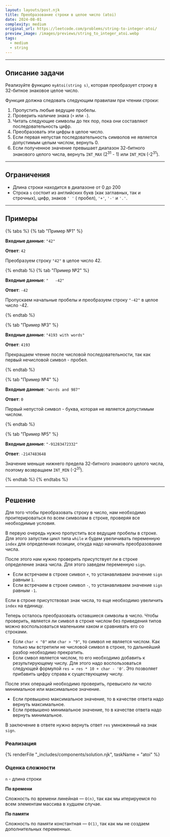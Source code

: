 ```yaml
---
layout: layouts/post.njk
title: Преобразование строки в целое число (atoi)
date: 2024-08-01
complexity: medium
original_url: https://leetcode.com/problems/string-to-integer-atoi/
preview_image: /images/previews/string_to_integer_atoi.webp
tags:
  - medium
  - string
---
```


---

## Описание задачи

Реализуйте функцию `myAtoi(string s)`, которая преобразует строку в 32-битное знаковое целое число.

Функция должна следовать следующим правилам при чтении строки:

1. Пропустить любые ведущие пробелы.
2. Проверить наличие знака (`+` или `-`).
3. Читать следующие символы до тех пор, пока они составляют последовательность цифр.
4. Преобразовать эти цифры в целое число.
5. Если первая непустая последовательность символов не является допустимым целым числом, вернуть 0.
6. Если полученное значение превышает диапазон 32-битного знакового целого числа, вернуть `INT_MAX` (2<sup>31</sup> - 1)
   или `INT_MIN` (-2<sup>31</sup>).

---

## Ограничения

- Длина строки находится в диапазоне от 0 до 200
- Строка `s` состоит из английских букв (как заглавных, так и строчных), цифр, знаков <code>'&nbsp;'</code> (
  пробел), `'+'`, `'-'` и `'.'`.

---

## Примеры

{% tabs %}
{% tab "Пример №1" %}

**Входные данные**: `"42"`

**Ответ**: `42`

Преобразуем строку `"42"` в целое число 42.

{% endtab %}
{% tab "Пример №2" %}

**Входные данные**: `"   -42"`

**Ответ**: `-42`

Пропускаем начальные пробелы и преобразуем строку `"-42"` в целое число -42.

{% endtab %}

{% tab "Пример №3" %}

**Входные данные**: `"4193 with words"`

**Ответ**: `4193`

Прекращаем чтение после числовой последовательности, так как первый нечисловой символ - пробел.

{% endtab %}

{% tab "Пример №4" %}

**Входные данные**: `"words and 987"`

**Ответ**: `0`

Первый непустой символ - буква, которая не является допустимым числом.

{% endtab %}

{% tab "Пример №5" %}

**Входные данные**: `"-91283472332"`

**Ответ**: `-2147483648`

Значение меньше нижнего предела 32-битного знакового целого числа, поэтому возвращаем `INT_MIN` (-2<sup>31</sup>).

{% endtab %}
{% endtabs %}

---

## Решение

Для того чтобы преобразовать строку в число, нам необходимо проитерироваться по всем символам в строке, проверяя все
необходимые условия.

В первую очередь нужно пропустить все ведущие пробелы в строке.
Для этого запустим цикл типа `while` и будем увеличивать переменную `index` для определения позиции, откуда надо
начинать преобразование числа.

После этого нам нужно проверить присутствует ли в строке определение знака числа.
Для этого заведем переменную `sign`.

- Если встречаем в строке символ `+`, то устанавливаем значение `sign` равным `1`.
- Если встречаем в строке символ `-`, то устанавливаем значение `sign` равным `-1`.

Если в строке присутствовал знак числа, то еще необходимо увеличить `index` на единицу.

Теперь осталось преобразовать оставшиеся символы в число.
Чтобы проверить, является ли символ в строке числом без приведения типов можно воспользоваться маленьким хаком и
сравнивать его со строками.

- Если `char < "0"` или `char > "9"`, то символ не является числом.
  Как только мы встретили не числовой символ в строке, то дальнейший разбор необходимо прекратить.
- Если смвол является числом, то его необходимо добавить к результирующему числу.
  Для этого надо воспользоваться следующей формулой `res = res * 10 + char - '0'`.
  Это позволяет прибавить цифру справа к существующему числу.

После этих операций необходимо проверить, превысило ли число минимальное или максимальное значение.

- Если превышено максимальное значение, то в качестве ответа надо вернуть максимальное.
- Если превышено минимальное значение, то в качестве ответа надо вернуть минимальное.

В заключение в ответе нужно вернуть ответ `res` умноженный на знак `sign`.

### Реализация

{% renderFile "_includes/components/solution.njk", taskName = "atoi" %}

### Оценка сложности

`n` - длина строки

**По времени**

Сложность по времени линейная — `O(n)`, так как мы итерируемся по всем элементам массива в худшем случае.

**По памяти**

Сложность по памяти константная — `O(1)`, так как мы не создаем дополнительных переменных.
